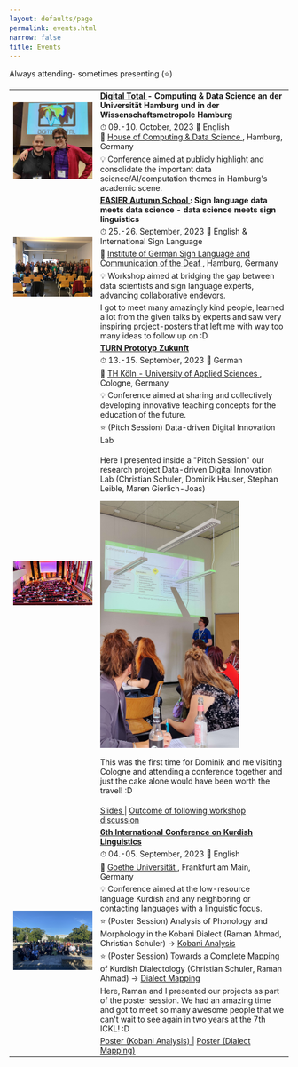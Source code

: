 ```yaml
---
layout: defaults/page
permalink: events.html
narrow: false
title: Events
---
```


<html>
<head>
	<style>
	.revcap {
	display: inline-block;
	text-transform: uppercase;
	-webkit-transform: rotateY(180deg);
	-moz-transform: rotateY(180deg);
	-ms-transform: rotateY(180deg);
	transform: rotateY(180deg);
	}
	</style>
</head>

<body>

<p>
	Always attending- sometimes presenting (⭐)
</p>

<div class="container">
  	<div class="row">
    	<div class="col-12">
			<table class="table table-image table-responsive">
			<tbody>
				<!-- 2023 Digital Total ##################################################### -->
				<tr>
					<td class="w-25" rowspan="3">
						<img src="/docs/pictures/2023-DigitalTotal-DomiChristian-01.jpg" class="img-fluid img-thumbnail" alt="Digital Total">
					</td>
					<td>
						<b>
							<a href="https://www.conferences.uni-hamburg.de/event/387/" target="_blank">
								Digital Total
							</a>
							- Computing & Data Science an der Universität Hamburg und in der Wissenschaftsmetropole Hamburg
						</b>
					</td>
				</tr>
				<tr>
					<td>
						⏱ 09.-10. October, 2023 📝 English <br>
						📍 
						<a href="https://www.hcds.uni-hamburg.de/en/hcds.html" target="_blank">
							House of Computing & Data Science
						</a>
						, Hamburg, Germany
					</td>
				</tr>
				<tr>
					<td>
						💡 Conference aimed at publicly highlight and consolidate the important data science/AI/computation themes in Hamburg's academic scene.
					</td>
				</tr>
				<!-- 2023 EASIER ##################################################### -->
				<tr>
					<td class="w-25" rowspan="5">
						<a href="/docs/pictures/event-2023-EASIER_Autumn_School.jpeg" target="_blank"><img src="/docs/pictures/event-2023-EASIER_Autumn_School.jpeg" class="img-fluid img-thumbnail" alt="EASIER Autumn School"></a>
					</td>
					<td>
					<b>
						<a href="https://www.project-easier.eu/event/easier-autumn-school/" target="_blank">
							EASIER Autumn School
						</a>
						: Sign language data meets data science - data science meets sign linguistics 
					</b>
				</td>
				</tr>
				<tr>
					<td>
						⏱ 25.-26. September, 2023 📝 English & International Sign Language 
					</td>
				</tr>
				<tr>
					<td>
						📍 
						<a href="https://www.idgs.uni-hamburg.de/en.html" target="_blank">
							Institute of German Sign Language and Communication of the Deaf
						</a>
						, Hamburg, Germany
					</td>
				</tr>
				<tr>
					<td>
						💡 Workshop aimed at bridging the gap between data scientists and sign language experts, advancing collaborative endevors.
					</td>
				</tr>
				<tr>
					<td>
						I got to meet many amazingly kind people, learned a lot from the given talks by experts and saw very inspiring project-posters that left me with way too many ideas to follow up on :D
					</td>
				</tr>
				<!-- 2023 TURN ##################################################### -->
				<tr>
					<td class="w-25" rowspan="7">
						<a href="/docs/pictures/event-2023-TURN-ConferenceHall.jpg" target="_blank"><img src="/docs/pictures/event-2023-TURN-ConferenceHall.jpg" class="img-fluid img-thumbnail" alt="TURN2023"></a>
					</td>
					<td>
						<b>
							<a href="https://turn-conference.org/" target="_blank">
								TURN Prototyp Zukunft
							</a>
						</b>
					</td>
				</tr>
				<tr>
					<td>
						⏱ 13.-15. September, 2023 📝 German
					</td>
				</tr>
				<tr>
					<td>
						📍 
						<a href="https://www.th-koeln.de/en/" target="_blank">
							TH Köln - University of Applied Sciences
						</a>
						, Cologne, Germany
					</td>
				</tr>
				<tr>
					<td>
						💡 Conference aimed at sharing and collectively developing innovative teaching concepts for the education of the future.
					</td>
				</tr>
				<tr>
					<td>
						⭐ (Pitch Session) Data-driven Digital Innovation Lab
					</td>		    	
				</tr>
				<tr>
					<td>
						<p>			    
							Here I presented inside a "Pitch Session" our research project Data-driven Digital Innovation Lab (Christian Schuler, Dominik Hauser, Stephan Leible, Maren Gierlich-Joas)
						</p>
							<p>
							<a href="/docs/pictures/event-2023-TURN-PitchPresentation.jpg" target="_blank"><img src="/docs/pictures/event-2023-TURN-PitchPresentation.jpg" width="250" class="img-fluid img-thumbnail" alt="TURN2023 Pitch Presentation"></a>
						</p>
						<p>
							This was the first time for Dominik and me visiting Cologne and attending a conference together and just the cake alone would have been worth the travel! :D
						</p>
					</td>
				</tr>
				<tr>
					<td>
						<a href="docs/slides/2023-TURN-D3InnovationLab-Pitch.pdf" target="_blank">
							Slides
						</a>
						| 
						<a href="docs/images/2023-TURN-Pitch-Upload-D3InnovationLab.png" target="_blank">
							Outcome of following workshop discussion
						</a>
					</td>
				</tr>
				<!-- 2023 ICKL ##################################################### -->
				<tr>
					<td class="w-25" rowspan="8">
						<a href="/docs/pictures/event-2023-ICKL6-group.jpeg" target="_blank"><img src="/docs/pictures/event-2023-ICKL6-group.jpeg" class="img-fluid img-thumbnail" alt="ICKL6"></a>
						<!-- <a href="/docs/pictures/event-ICKL6-Main_Raman_Christian-07.jpg" target="_blank"><img src="/docs/pictures/event-ICKL6-Main_Raman_Christian-07.jpg" class="img-fluid img-thumbnail" alt="ICKL6"></a> -->
					</td>
					<td>
						<b>
							<a href="https://www.uni-frankfurt.de/141901385/ContentPage_141901385?" target="_blank">
								6th International Conference on Kurdish Linguistics
							</a>
						</b>
					</td>
				</tr>
				<tr>
					<td>
						⏱ 04.-05. September, 2023 📝 English
					</td>
				</tr>
				<tr>
					<td>
						📍 
						<a href="https://www.goethe-university-frankfurt.de/en?locale=en" target="_blank">
							Goethe Universität
						</a>
						, Frankfurt am Main, Germany
					</td>
				</tr>
				<tr>
					<td>
						💡 Conference aimed at the low-resource language Kurdish and any neighboring or contacting languages with a linguistic focus.
					</td>
				</tr>
				<tr>
					<td>
						⭐ (Poster Session) Analysis of Phonology and Morphology in the Kobani Dialect (Raman Ahmad, Christian Schuler) → 
						<a href="https://github.com/Low-ResourceDialectology/KobaniAnalysis" target="_blank">
							Kobani Analysis
						</a>
					</td>		
				</tr>
				<tr>
					<td>
					⭐ (Poster Session) Towards a Complete Mapping of Kurdish Dialectology (Christian Schuler, Raman Ahmad) → 
					<a href="https://github.com/Low-ResourceDialectology/DialectMapping" target="_blank">
						Dialect Mapping
					</a>
					</td>		
				</tr>
				<tr>
					<td>
						Here, Raman and I presented our projects as part of the poster session.
						We had an amazing time and got to meet so many awesome people that we can't wait to see again in two years at the 7th ICKL! :D
					</td>
				</tr>
				<tr>
					<td>
					<a href="docs/posters/2023_Ahmad_Schuler_ICKL_KobaniAnalysis_Poster.pdf" target="_blank">
						Poster (Kobani Analysis)
					</a>
					| 
					<a href="docs/posters/2023_Schuler_Ahmad_ICKL_DialectMapping_Poster.pdf" target="_blank">
						Poster (Dialect Mapping)
					</a>
					</td>
				</tr>
			</tbody>
			</table>   
		</div>
	</div>
</div>
 


</body>

